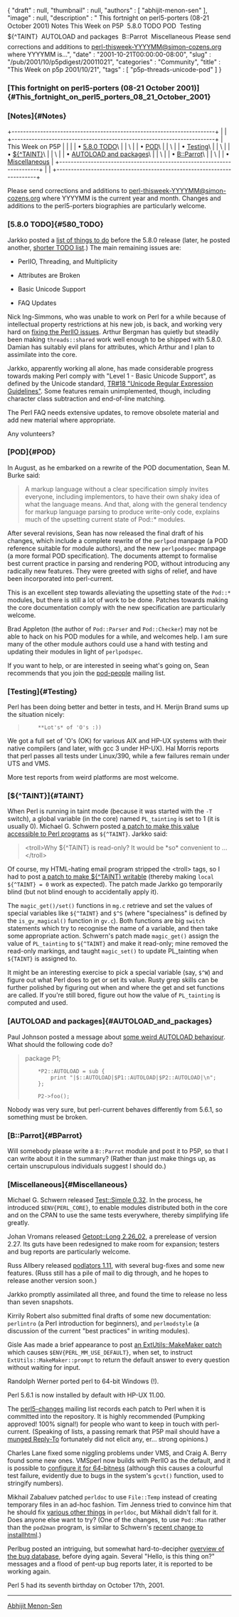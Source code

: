 {
   "draft" : null,
   "thumbnail" : null,
   "authors" : [
      "abhijit-menon-sen"
   ],
   "image" : null,
   "description" : " This fortnight on perl5-porters (08-21 October 2001) Notes This Week on P5P  5.8.0 TODO  POD  Testing  ${^TAINT}  AUTOLOAD and packages  B::Parrot  Miscellaneous Please send corrections and additions to perl-thisweek-YYYYMM@simon-cozens.org where YYYYMM is...",
   "date" : "2001-10-21T00:00:00-08:00",
   "slug" : "/pub/2001/10/p5pdigest/20011021",
   "categories" : "Community",
   "title" : "This Week on p5p 2001/10/21",
   "tags" : [
      "p5p-threads-unicode-pod"
   ]
}





### [This fortnight on perl5-porters (08-21 October 2001)]{#This_fortnight_on_perl5_porters_08_21_October_2001}

### [Notes]{#Notes}

+-----------------------------------------------------------------------+
|                                                                       |
+-----------------------------------------------------------------------+
| This Week on P5P                                                      |
|                                                                       |
| • [5.8.0 TODO](#580_TODO)\                                            |
| \                                                                     |
| • [POD](#POD)\                                                        |
| \                                                                     |
| • [Testing](#Testing)\                                                |
| \                                                                     |
| • [\${\^TAINT}](#TAINT)\                                              |
| \                                                                     |
| • [AUTOLOAD and packages](#AUTOLOAD_and_packages)\                    |
| \                                                                     |
| • [B::Parrot](#BParrot)\                                              |
| \                                                                     |
| • [Miscellaneous](#Miscellaneous)                                     |
+-----------------------------------------------------------------------+
|                                                                       |
+-----------------------------------------------------------------------+

Please send corrections and additions to
perl-thisweek-YYYYMM@simon-cozens.org where YYYYMM is the current year
and month. Changes and additions to the perl5-porters biographies are
particularly welcome.

### [5.8.0 TODO]{#580_TODO}

Jarkko posted a [list of things to
do](http://www.xray.mpe.mpg.de/mailing-lists/perl5-porters/2001-10/msg00391.html)
before the 5.8.0 release (later, he posted another, [shorter TODO
list](http://www.xray.mpe.mpg.de/mailing-lists/perl5-porters/2001-10/msg00971.html).)
The main remaining issues are:

-   PerlIO, Threading, and Multiplicity

-   Attributes are Broken

-   Basic Unicode Support

-   FAQ Updates

Nick Ing-Simmons, who was unable to work on Perl for a while because of
intellectual property restrictions at his new job, is back, and working
very hard on [fixing the PerlIO
issues](http://www.xray.mpe.mpg.de/mailing-lists/perl5-porters/2001-10/msg00887.html).
Arthur Bergman has quietly but steadily been making `threads::shared`
work well enough to be shipped with 5.8.0. Damian has suitably evil
plans for attributes, which Arthur and I plan to assimilate into the
core.

Jarkko, apparently working all alone, has made considerable progress
towards making Perl comply with "Level 1 - Basic Unicode Support", as
defined by the Unicode standard, [TR\#18 "Unicode Regular Expression
Guidelines"](http://www.unicode.org/unicode/reports/tr18/). Some
features remain unimplemented, though, including character class
subtraction and end-of-line matching.

The Perl FAQ needs extensive updates, to remove obsolete material and
add new material where appropriate.

Any volunteers?

### [POD]{#POD}

In August, as he embarked on a rewrite of the POD documentation, Sean M.
Burke said:

> A markup language without a clear specification simply invites
> everyone, including implementors, to have their own shaky idea of what
> the language means. And that, along with the general tendency for
> markup language parsing to produce write-only code, explains much of
> the upsetting current state of Pod::\* modules.

After several revisions, Sean has now released the final draft of his
changes, which include a complete rewrite of the `perlpod` manpage (a
POD reference suitable for module authors), and the new `perlpodspec`
manpage (a more formal POD specification). The documents attempt to
formalise best current practice in parsing and rendering POD, without
introducing any radically new features. They were greeted with sighs of
relief, and have been incorporated into perl-current.

This is an excellent step towards alleviating the upsetting state of the
`Pod::*` modules, but there is still a lot of work to be done. Patches
towards making the core documentation comply with the new specification
are particularly welcome.

Brad Appleton (the author of `Pod::Parser` and `Pod::Checker`) may not
be able to hack on his POD modules for a while, and welcomes help. I am
sure many of the other module authors could use a hand with testing and
updating their modules in light of `perlpodspec`.

If you want to help, or are interested in seeing what's going on, Sean
recommends that you join the
[pod-people](http://lists.perl.org/showlist.cgi?name=pod-people) mailing
list.

### [Testing]{#Testing}

Perl has been doing better and better in tests, and H. Merijn Brand sums
up the situation nicely:

>         **Lot's* of 'O's :))

We got a full set of 'O's (OK) for various AIX and HP-UX systems with
their native compilers (and later, with gcc 3 under HP-UX). Hal Morris
reports that perl passes all tests under Linux/390, while a few failures
remain under UTS and VMS.

More test reports from weird platforms are most welcome.

### [\${\^TAINT}]{#TAINT}

When Perl is running in taint mode (because it was started with the `-T`
switch), a global variable (in the core) named `PL_tainting` is set to 1
(it is usually 0). Michael G. Schwern posted [a patch to make this value
accessible to Perl
programs](http://www.xray.mpe.mpg.de/mailing-lists/perl5-porters/2001-10/msg00316.html)
as `${^TAINT}`. Jarkko said:

> &lt;troll&gt;Why \${\^TAINT} is read-only? It would be \*so\*
> convenient to ...&lt;/troll&gt;

Of course, my HTML-hating email program stripped the &lt;troll&gt; tags,
so I had to post [a patch to make \${\^TAINT}
writable](http://www.xray.mpe.mpg.de/mailing-lists/perl5-porters/2001-10/msg00347.html)
(thereby making `local ${^TAINT} = 0` work as expected). The patch made
Jarkko go temporarily blind (but not blind enough to accidentally apply
it).

The `magic_get()/set()` functions in `mg.c` retrieve and set the values
of special variables like `${^TAINT}` and `$^S` (where "specialness" is
defined by the `is_gv_magical()` function in `gv.c`). Both functions are
big `switch` statements which try to recognise the name of a variable,
and then take some appropriate action. Schwern's patch made
`magic_get()` assign the value of `PL_tainting` to `${^TAINT}` and make
it read-only; mine removed the read-only markings, and taught
`magic_set()` to update PL\_tainting when `${TAINT}` is assigned to.

It might be an interesting exercise to pick a special variable (say,
`$^W`) and figure out what Perl does to get or set its value. Rusty grep
skills can be further polished by figuring out when and where the get
and set functions are called. If you're still bored, figure out how the
value of `PL_tainting` is computed and used.

### [AUTOLOAD and packages]{#AUTOLOAD_and_packages}

Paul Johnson posted a message about [some weird AUTOLOAD
behaviour](http://www.xray.mpe.mpg.de/mailing-lists/perl5-porters/2001-10/msg00811.html).
What should the following code do?

> package P1;
>
>         *P2::AUTOLOAD = sub {
>             print "|$::AUTOLOAD|$P1::AUTOLOAD|$P2::AUTOLOAD|\n";
>         };
>
>         P2->foo();

Nobody was very sure, but perl-current behaves differently from 5.6.1,
so something must be broken.

### [B::Parrot]{#BParrot}

Will somebody please write a `B::Parrot` module and post it to P5P, so
that I can write about it in the summary? (Rather than just make things
up, as certain unscrupulous individuals suggest I should do.)

### [Miscellaneous]{#Miscellaneous}

Michael G. Schwern released [Test::Simple
0.32](http://www.xray.mpe.mpg.de/mailing-lists/perl5-porters/2001-10/msg00612.html).
In the process, he introduced `$ENV{PERL_CORE}`, to enable modules
distributed both in the core and on the CPAN to use the same tests
everywhere, thereby simplifying life greatly.

Johan Vromans released [Getopt::Long
2.26\_02](http://www.xray.mpe.mpg.de/mailing-lists/perl5-porters/2001-10/msg00846.html),
a prerelease of version 2.27. Its guts have been redesigned to make room
for expansion; testers and bug reports are particularly welcome.

Russ Allbery released [podlators
1.11](http://www.xray.mpe.mpg.de/mailing-lists/perl5-porters/2001-10/msg00839.html),
with several bug-fixes and some new features. (Russ still has a pile of
mail to dig through, and he hopes to release another version soon.)

Jarkko promptly assimilated all three, and found the time to release no
less than seven snapshots.

Kirrily Robert also submitted final drafts of some new documentation:
`perlintro` (a Perl introduction for beginners), and `perlmodstyle` (a
discussion of the current "best practices" in writing modules).

Gisle Aas made a brief appearance to post [an ExtUtils::MakeMaker
patch](http://www.xray.mpe.mpg.de/mailing-lists/perl5-porters/2001-10/msg00805.html)
which causes `$ENV{PERL_MM_USE_DEFAULT}`, when set, to instruct
`ExtUtils::MakeMaker::prompt` to return the default answer to every
question without waiting for input.

Randolph Werner ported perl to 64-bit Windows (!).

Perl 5.6.1 is now installed by default with HP-UX 11.00.

The
[perl5-changes](http://lists.perl.org/showlist.cgi?name=perl5-changes)
mailing list records each patch to Perl when it is committed into the
repository. It is highly recommended (Pumpking approved! 100% signal!)
for people who want to keep in touch with perl-current. (Speaking of
lists, a passing remark that P5P mail should have a [munged
Reply-To](http://www.unicom.com/pw/reply-to-harmful.html) fortunately
did not elicit any, er... strong opinions.)

Charles Lane fixed some niggling problems under VMS, and Craig A. Berry
found some new ones. VMSperl now builds with PerlIO as the default, and
it is possible to [configure it for
64-bitness](http://www.xray.mpe.mpg.de/mailing-lists/perl5-porters/2001-10/msg00601.html)
(although this causes a colourful test failure, evidently due to bugs in
the system's `gcvt()` function, used to stringify numbers).

Mikhail Zabaluev patched `perldoc` to use `File::Temp` instead of
creating temporary files in an ad-hoc fashion. Tim Jenness tried to
convince him that he should fix [various other
things](http://www.xray.mpe.mpg.de/mailing-lists/perl5-porters/2001-10/msg00959.html)
in `perldoc`, but Mikhail didn't fall for it. Does anyone else want to
try? (One of the changes, to use `Pod::Man` rather than the `pod2man`
program, is similar to Schwern's [recent change to
installhtml](http://www.xray.mpe.mpg.de/mailing-lists/perl5-porters/2001-10/msg00823.html).)

Perlbug posted an intriguing, but somewhat hard-to-decipher [overview of
the bug
database](http://www.xray.mpe.mpg.de/mailing-lists/perl5-porters/2001-10/msg00315.html),
before dying again. Several "Hello, is this thing on?" messages and a
flood of pent-up bug reports later, it is reported to be working again.

Perl 5 had its seventh birthday on October 17th, 2001.

------------------------------------------------------------------------

[Abhijit Menon-Sen](mailto:ams@wiw.org)


